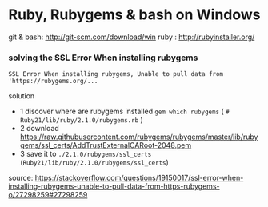 
# Ruby, Rubygems & bash on Windows

git & bash: http://git-scm.com/download/win
ruby : http://rubyinstaller.org/

### solving the SSL Error When installing rubygems

```
SSL Error When installing rubygems, Unable to pull data from 'https://rubygems.org/...
```

solution

* 1 discover where are rubygems installed `gem which rubygems` ( `# Ruby21/lib/ruby/2.1.0/rubygems.rb` )
* 2 download https://raw.githubusercontent.com/rubygems/rubygems/master/lib/rubygems/ssl_certs/AddTrustExternalCARoot-2048.pem
* 3 save it to `./2.1.0/rubygems/ssl_certs` (`Ruby21/lib/ruby/2.1.0/rubygems/ssl_certs`)

source: https://stackoverflow.com/questions/19150017/ssl-error-when-installing-rubygems-unable-to-pull-data-from-https-rubygems-o/27298259#27298259

